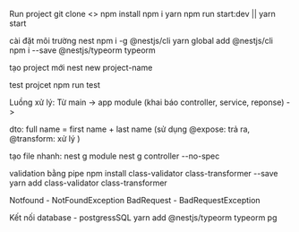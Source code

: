 
Run project
git clone <>
npm install
npm i yarn
npm run start:dev || yarn start



cài đặt môi trường nest
npm i -g @nestjs/cli
yarn global add @nestjs/cli
npm i --save @nestjs/typeorm typeorm

tạo project mới
nest new project-name

test projcet
npm run test


Luồng xử lý:
Từ main -> app module (khai báo controller, service, reponse)
-> 



dto: full name = first name + last name (sử dụng @expose: trả ra, @transform: xử lý )


tạo file nhanh: 
nest g module <name>
nest g controller <name> --no-spec


validation bằng pipe 
npm install class-validator class-transformer --save
yarn add class-validator class-transformer


Notfound - NotFoundException
BadRequest - BadRequestException


Kết nối database - postgressSQL
yarn add @nestjs/typeorm typeorm pg